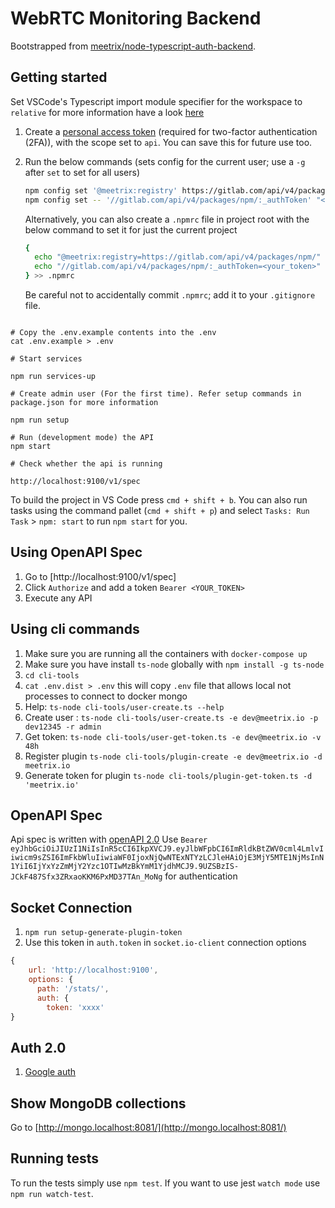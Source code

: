 # WebRTC Monitoring Backend

Bootstrapped from [meetrix/node-typescript-auth-backend](https://gitlab.com/meetrix/general/project-templates/node-typescript-auth-backend).

## Getting started

Set VSCode's Typescript import module specifier for the workspace to `relative` for more information have a look [here](#import-path-quirks)

1. Create a [personal access token](https://docs.gitlab.com/ee/user/profile/personal_access_tokens.html#create-a-personal-access-token) (required for two-factor authentication (2FA)), with the scope set to `api`. You can save this for future use too.

2. Run the below commands (sets config for the current user; use a `-g` after `set` to set for all users)

   ```sh
   npm config set '@meetrix:registry' https://gitlab.com/api/v4/packages/npm/
   npm config set -- '//gitlab.com/api/v4/packages/npm/:_authToken' "<your_token>"
   ```

   Alternatively, you can also create a `.npmrc` file in project root with the below command to set it for just the current project

   ```sh
   {
     echo "@meetrix:registry=https://gitlab.com/api/v4/packages/npm/"
     echo "//gitlab.com/api/v4/packages/npm/:_authToken=<your_token>"
   } >> .npmrc
   ```

   Be careful not to accidentally commit `.npmrc`; add it to your `.gitignore` file.

```shell

# Copy the .env.example contents into the .env
cat .env.example > .env

# Start services

npm run services-up

# Create admin user (For the first time). Refer setup commands in package.json for more information

npm run setup

# Run (development mode) the API
npm start

# Check whether the api is running

http://localhost:9100/v1/spec
```

To build the project in VS Code press `cmd + shift + b`. You can also run tasks using the command pallet (`cmd + shift + p`) and select `Tasks: Run Task` > `npm: start` to run `npm start` for you.

## Using OpenAPI Spec

1. Go to [http://localhost:9100/v1/spec]
2. Click `Authorize` and add a token `Bearer <YOUR_TOKEN>`
3. Execute any API

## Using cli commands

1. Make sure you are running all the containers with `docker-compose up`
2. Make sure you have install `ts-node` globally with `npm install -g ts-node`
3. `cd cli-tools`
4. `cat .env.dist > .env` this will copy `.env` file that allows local not processes to connect to docker mongo
5. Help: `ts-node cli-tools/user-create.ts --help`
6. Create user : `ts-node cli-tools/user-create.ts -e dev@meetrix.io -p dev12345 -r admin`
7. Get token: `ts-node cli-tools/user-get-token.ts -e dev@meetrix.io -v 48h`
8. Register plugin `ts-node cli-tools/plugin-create -e dev@meetrix.io -d meetrix.io`
9. Generate token for plugin `ts-node cli-tools/plugin-get-token.ts -d 'meetrix.io'`

## OpenAPI Spec

Api spec is written with [openAPI 2.0](https://editor.swagger.io)
Use `Bearer eyJhbGciOiJIUzI1NiIsInR5cCI6IkpXVCJ9.eyJlbWFpbCI6ImRldkBtZWV0cml4LmlvIiwicm9sZSI6ImFkbWluIiwiaWF0IjoxNjQwNTExNTYzLCJleHAiOjE3MjY5MTE1NjMsInN1YiI6IjYxYzZmMjY2Yzc1OTIwMzBkYmM1YjdhMCJ9.9UZSBzIS-JCkF487Sfx3ZRxaoKKM6PxMD37TAn_MoNg` for authentication

## Socket Connection

1. `npm run setup-generate-plugin-token`
2. Use this token in `auth.token` in `socket.io-client` connection options

```js
{
    url: 'http://localhost:9100',
    options: {
      path: '/stats/',
      auth: {
        token: 'xxxx'
}
```

## Auth 2.0

1. [Google auth](https://developers.google.com/identity/sign-in/web/sign-in)

## Show MongoDB collections

Go to [http://mongo.localhost:8081/](http://mongo.localhost:8081/)

## Running tests

To run the tests simply use `npm test`. If you want to use jest `watch mode` use `npm run watch-test`.
